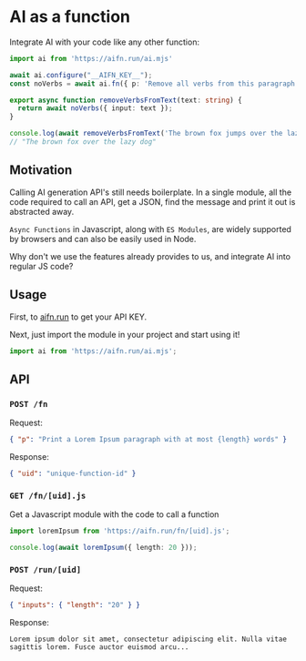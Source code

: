 # AI as a function

Integrate AI with your code like any other function:

```ts
import ai from 'https://aifn.run/ai.mjs'

await ai.configure("__AIFN_KEY__");
const noVerbs = await ai.fn({ p: 'Remove all verbs from this paragraph: "{input}"' });

export async function removeVerbsFromText(text: string) {
  return await noVerbs({ input: text });
}

console.log(await removeVerbsFromText('The brown fox jumps over the lazy dog.'));
// "The brown fox over the lazy dog"
```

## Motivation

Calling AI generation API's still needs boilerplate.
In a single module, all the code required to call an API, get a JSON, find the message and print it out is abstracted away.

`Async Functions` in Javascript, along with `ES Modules`, are widely supported by browsers and can also be easily used in Node.

Why don't we use the features already provides to us, and integrate AI into regular JS code?

## Usage

First, to [aifn.run](https://aifn.run) to get your API KEY.

Next, just import the module in your project and start using it!

```ts
import ai from 'https://aifn.run/ai.mjs';
```

## API

### `POST /fn`

Request:
```json
{ "p": "Print a Lorem Ipsum paragraph with at most {length} words" }
```

Response:
```json
{ "uid": "unique-function-id" }
```

### `GET /fn/[uid].js`

Get a Javascript module with the code to call a function

```ts
import loremIpsum from 'https://aifn.run/fn/[uid].js';

console.log(await loremIpsum({ length: 20 }));
```

### `POST /run/[uid]`

Request:
```json
{ "inputs": { "length": "20" } }
```

Response:
```text
Lorem ipsum dolor sit amet, consectetur adipiscing elit. Nulla vitae sagittis lorem. Fusce auctor euismod arcu...
```
